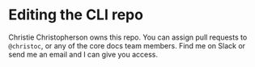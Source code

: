 
# Editing the CLI repo

Christie Christopherson owns this repo. You can assign pull requests to `@christoc`, or any of the core docs team members. Find me on Slack or send me an email and I can give you access.
